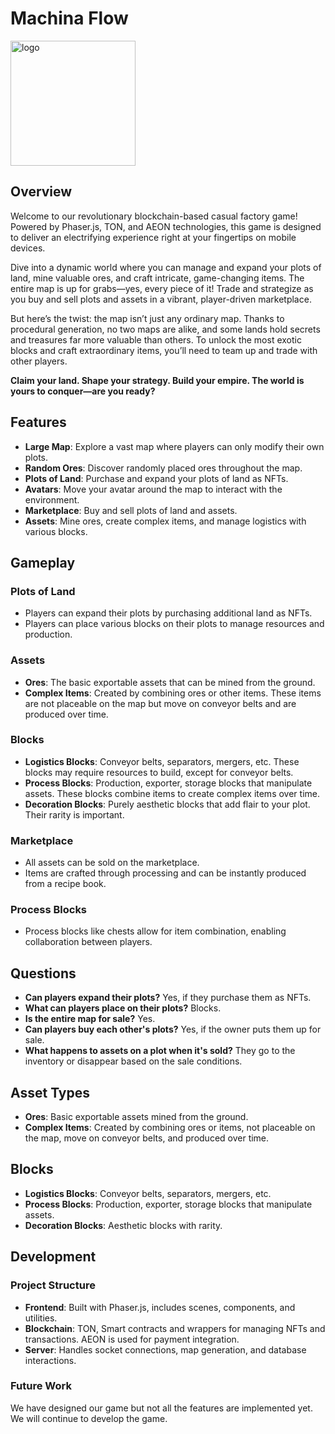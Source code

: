 # Machina Flow

<img src="https://github.com/user-attachments/assets/1fcc4085-e796-44b0-b6e6-3dd897b8e5bb" alt="logo" width="200"/>

## Overview

Welcome to our revolutionary blockchain-based casual factory game! Powered by Phaser.js, TON, and AEON technologies, this game is designed to deliver an electrifying experience right at your fingertips on mobile devices.

Dive into a dynamic world where you can manage and expand your plots of land, mine valuable ores, and craft intricate, game-changing items. The entire map is up for grabs—yes, every piece of it! Trade and strategize as you buy and sell plots and assets in a vibrant, player-driven marketplace.

But here’s the twist: the map isn’t just any ordinary map. Thanks to procedural generation, no two maps are alike, and some lands hold secrets and treasures far more valuable than others. To unlock the most exotic blocks and craft extraordinary items, you’ll need to team up and trade with other players.

**Claim your land. Shape your strategy. Build your empire. The world is yours to conquer—are you ready?**

## Features

- **Large Map**: Explore a vast map where players can only modify their own plots.
- **Random Ores**: Discover randomly placed ores throughout the map.
- **Plots of Land**: Purchase and expand your plots of land as NFTs.
- **Avatars**: Move your avatar around the map to interact with the environment.
- **Marketplace**: Buy and sell plots of land and assets.
- **Assets**: Mine ores, create complex items, and manage logistics with various blocks.

## Gameplay

### Plots of Land

- Players can expand their plots by purchasing additional land as NFTs.
- Players can place various blocks on their plots to manage resources and production.

### Assets

- **Ores**: The basic exportable assets that can be mined from the ground.
- **Complex Items**: Created by combining ores or other items. These items are not placeable on the map but move on conveyor belts and are produced over time.

### Blocks

- **Logistics Blocks**: Conveyor belts, separators, mergers, etc. These blocks may require resources to build, except for conveyor belts.
- **Process Blocks**: Production, exporter, storage blocks that manipulate assets. These blocks combine items to create complex items over time.
- **Decoration Blocks**: Purely aesthetic blocks that add flair to your plot. Their rarity is important.

### Marketplace

- All assets can be sold on the marketplace.
- Items are crafted through processing and can be instantly produced from a recipe book.

### Process Blocks

- Process blocks like chests allow for item combination, enabling collaboration between players.

## Questions

- **Can players expand their plots?** Yes, if they purchase them as NFTs.
- **What can players place on their plots?** Blocks.
- **Is the entire map for sale?** Yes.
- **Can players buy each other's plots?** Yes, if the owner puts them up for sale.
- **What happens to assets on a plot when it's sold?** They go to the inventory or disappear based on the sale conditions.

## Asset Types

- **Ores**: Basic exportable assets mined from the ground.
- **Complex Items**: Created by combining ores or items, not placeable on the map, move on conveyor belts, and produced over time.

## Blocks

- **Logistics Blocks**: Conveyor belts, separators, mergers, etc.
- **Process Blocks**: Production, exporter, storage blocks that manipulate assets.
- **Decoration Blocks**: Aesthetic blocks with rarity.

## Development

### Project Structure

- **Frontend**: Built with Phaser.js, includes scenes, components, and utilities.
- **Blockchain**: TON, Smart contracts and wrappers for managing NFTs and transactions. AEON is used for payment integration.
- **Server**: Handles socket connections, map generation, and database interactions.

### Future Work
We have designed our game but not all the features are implemented yet. We will continue to develop the game.
